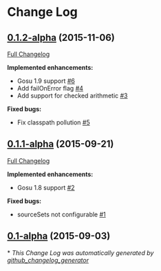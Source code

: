 # Change Log

## [0.1.2-alpha](https://github.com/gosu-lang/gradle-gosu-plugin/tree/0.1.2-alpha) (2015-11-06)
[Full Changelog](https://github.com/gosu-lang/gradle-gosu-plugin/compare/0.1.1-alpha...0.1.2-alpha)

**Implemented enhancements:**

- Gosu 1.9 support [\#6](https://github.com/gosu-lang/gradle-gosu-plugin/issues/6)
- Add failOnError flag [\#4](https://github.com/gosu-lang/gradle-gosu-plugin/issues/4)
- Add support for checked arithmetic [\#3](https://github.com/gosu-lang/gradle-gosu-plugin/issues/3)

**Fixed bugs:**

- Fix classpath pollution [\#5](https://github.com/gosu-lang/gradle-gosu-plugin/issues/5)

## [0.1.1-alpha](https://github.com/gosu-lang/gradle-gosu-plugin/tree/0.1.1-alpha) (2015-09-21)
[Full Changelog](https://github.com/gosu-lang/gradle-gosu-plugin/compare/0.1-alpha...0.1.1-alpha)

**Implemented enhancements:**

- Gosu 1.8 support [\#2](https://github.com/gosu-lang/gradle-gosu-plugin/issues/2)

**Fixed bugs:**

- sourceSets not configurable [\#1](https://github.com/gosu-lang/gradle-gosu-plugin/issues/1)

## [0.1-alpha](https://github.com/gosu-lang/gradle-gosu-plugin/tree/0.1-alpha) (2015-09-03)


\* *This Change Log was automatically generated by [github_changelog_generator](https://github.com/skywinder/Github-Changelog-Generator)*